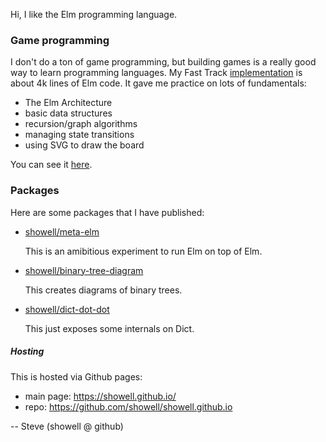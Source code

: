 Hi, I like the Elm programming language.

### Game programming

I don't do a ton of game programming, but building games is a really good
way to learn programming languages.  My Fast Track 
[implementation](https://github.com/showell/elm-fasttrack) is about 4k lines
of Elm code.  It gave me practice on lots of fundamentals:

* The Elm Architecture
* basic data structures
* recursion/graph algorithms
* managing state transitions
* using SVG to draw the board

You can see it [here](https://showell.github.io/ft.html).

### Packages

Here are some packages that I have published:

- [showell/meta-elm](https://package.elm-lang.org/packages/showell/meta-elm/latest/)

    This is an amibitious experiment to run Elm on top of Elm.

- [showell/binary-tree-diagram](https://package.elm-lang.org/packages/showell/binary-tree-diagram/latest/)

    This creates diagrams of binary trees.

- [showell/dict-dot-dot](https://package.elm-lang.org/packages/showell/dict-dot-dot/latest/)

    This just exposes some internals on Dict.

##### Hosting

This is hosted via Github pages:

- main page: https://showell.github.io/
- repo: https://github.com/showell/showell.github.io

-- Steve (showell @ github)
